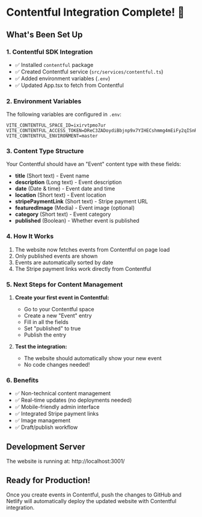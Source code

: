 # Contentful Integration Complete! 🎉

## What's Been Set Up

### 1. Contentful SDK Integration
- ✅ Installed `contentful` package
- ✅ Created Contentful service (`src/services/contentful.ts`)
- ✅ Added environment variables (`.env`)
- ✅ Updated App.tsx to fetch from Contentful

### 2. Environment Variables
The following variables are configured in `.env`:
```
VITE_CONTENTFUL_SPACE_ID=ixirvtpmo7ur
VITE_CONTENTFUL_ACCESS_TOKEN=DReC3ZADoydiBbjnp9x7YIHECshmmg4mEiFy2qISnRM
VITE_CONTENTFUL_ENVIRONMENT=master
```

### 3. Content Type Structure
Your Contentful should have an "Event" content type with these fields:
- **title** (Short text) - Event name
- **description** (Long text) - Event description
- **date** (Date & time) - Event date and time
- **location** (Short text) - Event location
- **stripePaymentLink** (Short text) - Stripe payment URL
- **featuredImage** (Media) - Event image (optional)
- **category** (Short text) - Event category
- **published** (Boolean) - Whether event is published

### 4. How It Works
1. The website now fetches events from Contentful on page load
2. Only published events are shown
3. Events are automatically sorted by date
4. The Stripe payment links work directly from Contentful

### 5. Next Steps for Content Management
1. **Create your first event in Contentful:**
   - Go to your Contentful space
   - Create a new "Event" entry
   - Fill in all the fields
   - Set "published" to true
   - Publish the entry

2. **Test the integration:**
   - The website should automatically show your new event
   - No code changes needed!

### 6. Benefits
- ✅ Non-technical content management
- ✅ Real-time updates (no deployments needed)
- ✅ Mobile-friendly admin interface
- ✅ Integrated Stripe payment links
- ✅ Image management
- ✅ Draft/publish workflow

## Development Server
The website is running at: http://localhost:3001/

## Ready for Production!
Once you create events in Contentful, push the changes to GitHub and Netlify will automatically deploy the updated website with Contentful integration.